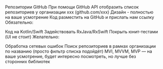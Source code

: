 Репозитории GitHub
При помощи GitHub API отобразить список репозиториев у организации xxx (github.com/xxx)
Дизайн - полностью на ваше усмотрение
Код разместить на GitHub и прислать нам ссылку
Обязательно:

Код на Kotlin/Swift
Задействовать RxJava/RxSwift
Покрыть юнит-тестами (UI не стоит)
Желательно:

Обработка сетевых ошибок
Поиск репозиториев в рамках организации по названию (просто фильтр списка подойдёт)
MVI, MVVM, MVP — на ваше усмотрение, будет интересно посмотреть, но лучше без сторонних библиотек
